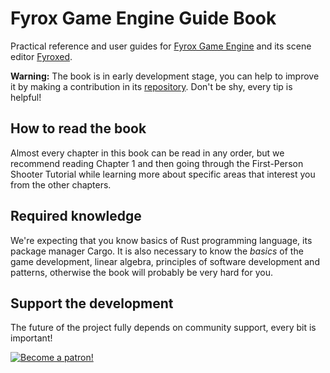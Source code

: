 # Fyrox Game Engine Guide Book

Practical reference and user guides for [Fyrox Game Engine](https://github.com/FyroxEngine/Fyrox) and its scene 
editor [Fyroxed](https://github.com/FyroxEngine/Fyrox/tree/master/editor).

**Warning:** The book is in early development stage, you can help to improve it by making a contribution in its
[repository](https://github.com/fyrox-book/fyrox-book.github.io). Don't be shy, every tip is helpful!

## How to read the book

Almost every chapter in this book can be read in any order, but we recommend reading Chapter 1 and then going
through the First-Person Shooter Tutorial while learning more about specific areas that interest you from the 
other chapters.

## Required knowledge

We're expecting that you know basics of Rust programming language, its package manager Cargo. It is also necessary
to know the _basics_ of the game development, linear algebra, principles of software development and patterns, 
otherwise the book will probably be very hard for you.

## Support the development

The future of the project fully depends on community support, every bit is important!

[![Become a patron!](https://c5.patreon.com/external/logo/become_a_patron_button.png)](https://www.patreon.com/mrdimas)

